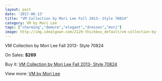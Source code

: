 ```yaml
---
layout: post
date: '2017-06-13'
title: "VM Collection by Mori Lee Fall 2013- Style 70824"
category: VM by Mori Lee
tags: ["charming","demure","elegant","dresses","mori"]
image: http://img.idealgown.com/2129-thickbox_default/vm-collection-by-mori-lee-fall-2013-style-70824.jpg
---
```

VM Collection by Mori Lee Fall 2013- Style 70824

On Sales: **$269**
<a href="https://www.idealgown.com/en/vm-by-mori-lee/1010-vm-collection-by-mori-lee-fall-2013-style-70824.html"><amp-img layout="responsive" width="600" height="600" src="//img.idealgown.com/2129-thickbox_default/vm-collection-by-mori-lee-fall-2013-style-70824.jpg" alt="VM Collection by Mori Lee Fall 2013- Style 70824 0" /></a>
<a href="https://www.idealgown.com/en/vm-by-mori-lee/1010-vm-collection-by-mori-lee-fall-2013-style-70824.html"><amp-img layout="responsive" width="600" height="600" src="//img.idealgown.com/2131-thickbox_default/vm-collection-by-mori-lee-fall-2013-style-70824.jpg" alt="VM Collection by Mori Lee Fall 2013- Style 70824 1" /></a>
<a href="https://www.idealgown.com/en/vm-by-mori-lee/1010-vm-collection-by-mori-lee-fall-2013-style-70824.html"><amp-img layout="responsive" width="600" height="600" src="//img.idealgown.com/2130-thickbox_default/vm-collection-by-mori-lee-fall-2013-style-70824.jpg" alt="VM Collection by Mori Lee Fall 2013- Style 70824 2" /></a>

Buy it: [VM Collection by Mori Lee Fall 2013- Style 70824](https://www.idealgown.com/en/vm-by-mori-lee/1010-vm-collection-by-mori-lee-fall-2013-style-70824.html "VM Collection by Mori Lee Fall 2013- Style 70824")

View more: [VM by Mori Lee](https://www.idealgown.com/en/13-vm-by-mori-lee "VM by Mori Lee")